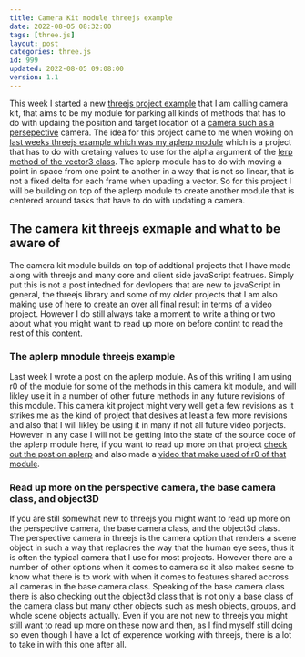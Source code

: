 ```yaml
---
title: Camera Kit module threejs example
date: 2022-08-05 08:32:00
tags: [three.js]
layout: post
categories: three.js
id: 999
updated: 2022-08-05 09:08:00
version: 1.1
---
```


This week I started a new [threejs project example](/2021/02/19/threejs-examples/) that I am calling camera kit, that aims to be my module for parking all kinds of methods that has to do with updaing the position and target location of a [camera such as a persepective](/2018/04/07/threejs-camera-perspective/) camera. The idea for this project came to me when woking on [last weeks threejs example which was my aplerp module]() which is a project that has to do with cretaing values to use for the alpha argument of the [lerp method of the vector3 class](/2022/05/17/threejs-vector3-lerp/). The aplerp module has to do with moving a point in space from one point to another in a way that is not so linear, that is not a fixed delta for each frame when upading a vector. So for this project I will be building on top of the aplerp module to create another module that is centered around tasks that have to do with updating a camera.


<!-- more -->

## The camera kit threejs exmaple and what to be aware of

The camera kit module builds on top of addtional projects that I have made along with threejs and many core and client side javaScript featrues. Simply put this is not a post intedned for devlopers that are new to javaScript in general, the threejs library and some of my older projects that I am also making use of here to create an over all final result in terms of a video project. However I do still always take a moment to write a thing or two about what you might want to read up more on before contint to read the rest of this content.

### The aplerp mnodule threejs example

Last week I wrote a post on the aplerp module. As of this writing I am using r0 of the module for some of the methods in this camera kit module, and will likley use it in a number of other future methods in any future revisions of this module. This camera kit project might very well get a few revisions as it strikes me as the kind of project that desives at least a few more revisions and also that I will likley be using it in many if not all future video porjects. However in any case I will not be getting into the state of the source code of the aplerp module here, if you want to read up more on that project [check out the post on aplerp](/2022/07/29/threejs-examples-aplerp/) and also made a [video that make used of r0 of that module](https://www.youtube.com/watch?v=p9KOw_y_1DA).

### Read up more on the perspective camera, the base camera class, and object3D

If you are still somewhat new to threejs you might want to read up more on the perspective camera, the base camera class, and the object3d class. The perspective camera in threejs is the camera option that renders a scene object in such a way that replacres the way that the human eye sees, thus it is often the typical camera that I use for most projects. However there are a number of other options when it comes to camera so it also makes sesne to know what there is to work with when it comes to features shared accross all cameras in the base camera class. Speaking of the base camera class there is also checking out the object3d class that is not only a base class of the camera class but many other objects such as mesh objects, groups, and whole scene objects actually. Even if you are not new to threejs you might still want to read up more on these now and then, as I find myself still doing so even though I have a lot of experence working with threejs, there is a lot to take in with this one after all.



